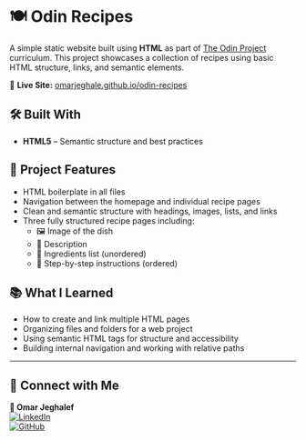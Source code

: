 # 🍽️ Odin Recipes

A simple static website built using **HTML** as part of [The Odin Project](https://www.theodinproject.com/) curriculum. This project showcases a collection of recipes using basic HTML structure, links, and semantic elements.

🔗 **Live Site:** [omarjeghale.github.io/odin-recipes](https://omarjeghale.github.io/odin-recipes)

## 🛠️ Built With

- **HTML5** – Semantic structure and best practices

## 📁 Project Features

- HTML boilerplate in all files
- Navigation between the homepage and individual recipe pages
- Clean and semantic structure with headings, images, lists, and links
- Three fully structured recipe pages including:
  - 🖼️ Image of the dish
  - 📝 Description
  - 🧂 Ingredients list (unordered)
  - 🍳 Step-by-step instructions (ordered)

## 📚 What I Learned

- How to create and link multiple HTML pages
- Organizing files and folders for a web project
- Using semantic HTML tags for structure and accessibility
- Building internal navigation and working with relative paths

---

## 🔗 Connect with Me

**👤 Omar Jeghalef**  
[![LinkedIn](https://img.shields.io/badge/LinkedIn-blue?style=flat&logo=linkedin&logoColor=white)](https://www.linkedin.com/in/omar-jeghalef/)  
[![GitHub](https://img.shields.io/badge/GitHub-black?style=flat&logo=github&logoColor=white)](https://github.com/OmarJeghale)

